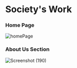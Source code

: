 # Society's Work 

### Home Page
![homePage](https://user-images.githubusercontent.com/37223446/58450246-b7e00700-812b-11e9-81b7-f71d07d25edf.png)

### About Us Section
![Screenshot (190)](https://user-images.githubusercontent.com/37223446/58450524-d1ce1980-812c-11e9-824d-d863e182ded6.png)

